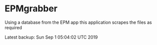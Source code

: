 # EPMgrabber
Using a database from the EPM app this application scrapes the files as required


Latest backup: Sun Sep 1 05:04:02 UTC 2019
